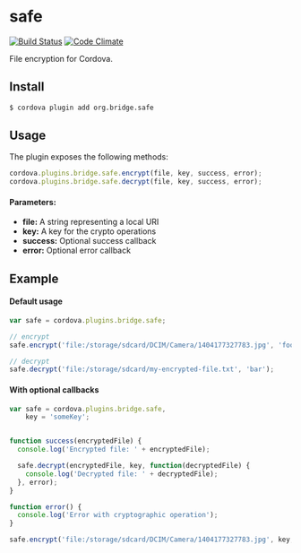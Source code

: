 safe
====

[![Build Status](https://travis-ci.org/disusered/cordova-safe.svg)](https://travis-ci.org/disusered/cordova-safe) [![Code Climate](https://codeclimate.com/github/disusered/cordova-safe/badges/gpa.svg)](https://codeclimate.com/github/disusered/cordova-safe) 

File encryption for Cordova.

## Install

```bash
$ cordova plugin add org.bridge.safe
```

## Usage

The plugin exposes the following methods:

```javascript
cordova.plugins.bridge.safe.encrypt(file, key, success, error);
cordova.plugins.bridge.safe.decrypt(file, key, success, error);
```

#### Parameters:

* __file:__ A string representing a local URI
* __key:__ A key for the crypto operations
* __success:__ Optional success callback
* __error:__ Optional error callback

## Example

#### Default usage

```javascript
var safe = cordova.plugins.bridge.safe;

// encrypt
safe.encrypt('file:/storage/sdcard/DCIM/Camera/1404177327783.jpg', 'foo');

// decrypt
safe.decrypt('file:/storage/sdcard/my-encrypted-file.txt', 'bar');
```

#### With optional callbacks

```javascript
var safe = cordova.plugins.bridge.safe,
    key = 'someKey';


function success(encryptedFile) {
  console.log('Encrypted file: ' + encryptedFile);

  safe.decrypt(encryptedFile, key, function(decryptedFile) {
    console.log('Decrypted file: ' + decryptedFile);
  }, error);
}

function error() {
  console.log('Error with cryptographic operation');
}

safe.encrypt('file:/storage/sdcard/DCIM/Camera/1404177327783.jpg', key, success, error);
```
